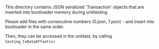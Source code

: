This directory contains JSON serialized 'Transaction' objects that are inserted into bootloader memory during
unittesting.

Please add files with consecutive numbers (0.json, 1.json) - and insert into bootloader in the same order.

Then, they can be accessed in the unittest, by calling `testing_txDataOffset(x)`.
